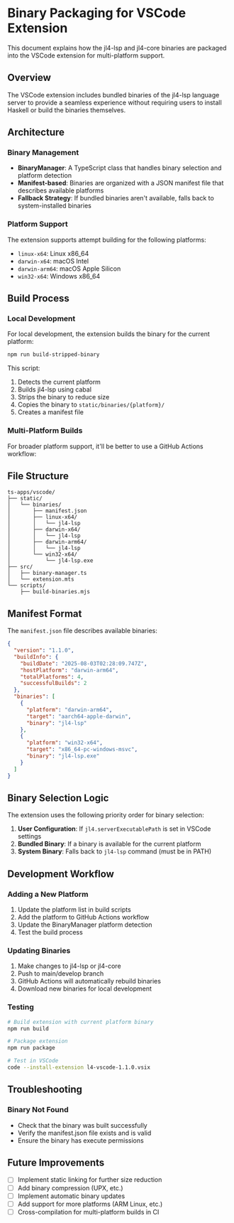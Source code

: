 # Binary Packaging for VSCode Extension

This document explains how the jl4-lsp and jl4-core binaries are packaged into the VSCode extension for multi-platform support.

## Overview

The VSCode extension includes bundled binaries of the jl4-lsp language server to provide a seamless experience without requiring users to install Haskell or build the binaries themselves.

## Architecture

### Binary Management
- **BinaryManager**: A TypeScript class that handles binary selection and platform detection
- **Manifest-based**: Binaries are organized with a JSON manifest file that describes available platforms
- **Fallback Strategy**: If bundled binaries aren't available, falls back to system-installed binaries

### Platform Support
The extension supports attempt building for the following platforms:
- `linux-x64`: Linux x86_64
- `darwin-x64`: macOS Intel
- `darwin-arm64`: macOS Apple Silicon
- `win32-x64`: Windows x86_64

## Build Process

### Local Development
For local development, the extension builds the binary for the current platform:

```bash
npm run build-stripped-binary
```

This script:
1. Detects the current platform
2. Builds jl4-lsp using cabal
3. Strips the binary to reduce size
4. Copies the binary to `static/binaries/{platform}/`
5. Creates a manifest file

### Multi-Platform Builds
For broader platform support, it'll be better to use a GitHub Actions workflow:


## File Structure

```
ts-apps/vscode/
├── static/
│   └── binaries/
│       ├── manifest.json
│       ├── linux-x64/
│       │   └── jl4-lsp
│       ├── darwin-x64/
│       │   └── jl4-lsp
│       ├── darwin-arm64/
│       │   └── jl4-lsp
│       └── win32-x64/
│           └── jl4-lsp.exe
├── src/
│   ├── binary-manager.ts
│   └── extension.mts
└── scripts/
    ├── build-binaries.mjs
```

## Manifest Format

The `manifest.json` file describes available binaries:

```json
{
  "version": "1.1.0",
  "buildInfo": {
    "buildDate": "2025-08-03T02:28:09.747Z",
    "hostPlatform": "darwin-arm64",
    "totalPlatforms": 4,
    "successfulBuilds": 2
  },
  "binaries": [
    {
      "platform": "darwin-arm64",
      "target": "aarch64-apple-darwin",
      "binary": "jl4-lsp"
    },
    {
      "platform": "win32-x64",
      "target": "x86_64-pc-windows-msvc",
      "binary": "jl4-lsp.exe"
    }
  ]
}
```

## Binary Selection Logic

The extension uses the following priority order for binary selection:

1. **User Configuration**: If `jl4.serverExecutablePath` is set in VSCode settings
2. **Bundled Binary**: If a binary is available for the current platform
3. **System Binary**: Falls back to `jl4-lsp` command (must be in PATH)

## Development Workflow

### Adding a New Platform

1. Update the platform list in build scripts
2. Add the platform to GitHub Actions workflow
3. Update the BinaryManager platform detection
4. Test the build process

### Updating Binaries

1. Make changes to jl4-lsp or jl4-core
2. Push to main/develop branch
3. GitHub Actions will automatically rebuild binaries
4. Download new binaries for local development

### Testing

```bash
# Build extension with current platform binary
npm run build

# Package extension
npm run package

# Test in VSCode
code --install-extension l4-vscode-1.1.0.vsix
```

## Troubleshooting

### Binary Not Found
- Check that the binary was built successfully
- Verify the manifest.json file exists and is valid
- Ensure the binary has execute permissions

## Future Improvements

- [ ] Implement static linking for further size reduction
- [ ] Add binary compression (UPX, etc.)
- [ ] Implement automatic binary updates
- [ ] Add support for more platforms (ARM Linux, etc.)
- [ ] Cross-compilation for multi-platform builds in CI
